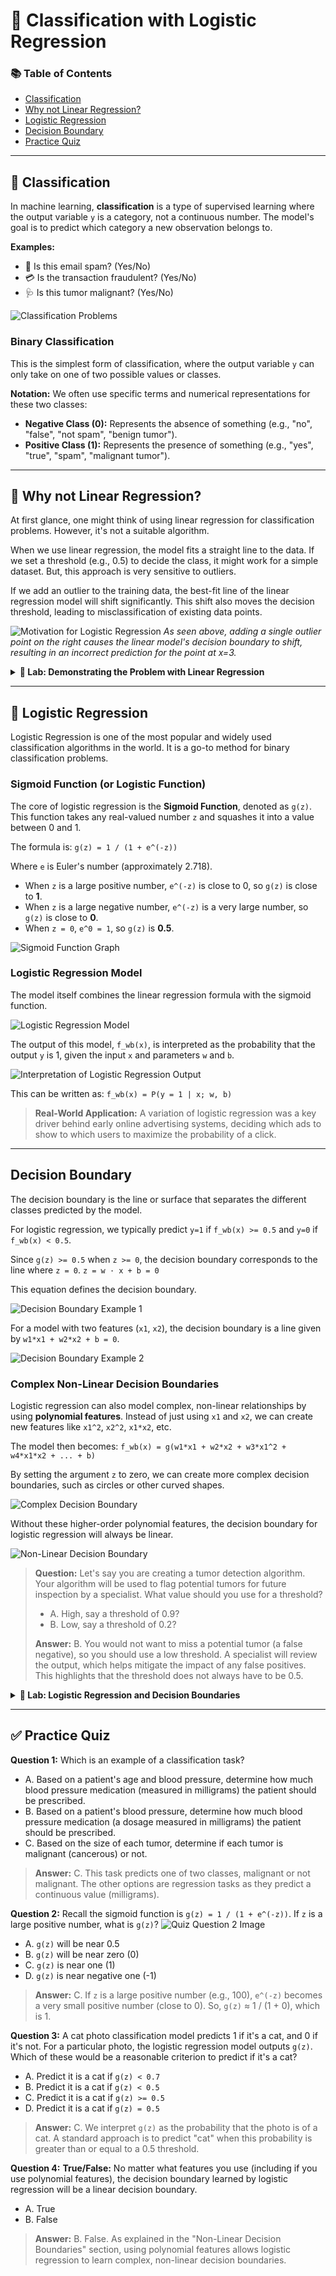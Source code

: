 # 🧠 Classification with Logistic Regression

### 📚 Table of Contents
*   [Classification](#-classification)
*   [Why not Linear Regression?](#-why-not-linear-regression)
*   [Logistic Regression](#-logistic-regression)
*   [Decision Boundary](#-decision-boundary)
*   [Practice Quiz](#-practice-quiz)

---

## 📝 Classification

In machine learning, **classification** is a type of supervised learning where the output variable `y` is a category, not a continuous number. The model's goal is to predict which category a new observation belongs to.

**Examples:**
*   📧 Is this email spam? (Yes/No)
*   💳 Is the transaction fraudulent? (Yes/No)
*   🩺 Is this tumor malignant? (Yes/No)

![Classification Problems](images/M3/classification-problems.png)

### Binary Classification
This is the simplest form of classification, where the output variable `y` can only take on one of two possible values or classes.

**Notation:**
We often use specific terms and numerical representations for these two classes:
*   **Negative Class (0):** Represents the absence of something (e.g., "no", "false", "not spam", "benign tumor").
*   **Positive Class (1):** Represents the presence of something (e.g., "yes", "true", "spam", "malignant tumor").

---

## 🤔 Why not Linear Regression?

At first glance, one might think of using linear regression for classification problems. However, it's not a suitable algorithm.

When we use linear regression, the model fits a straight line to the data. If we set a threshold (e.g., 0.5) to decide the class, it might work for a simple dataset. But, this approach is very sensitive to outliers.

If we add an outlier to the training data, the best-fit line of the linear regression model will shift significantly. This shift also moves the decision threshold, leading to misclassification of existing data points.

![Motivation for Logistic Regression](images/M3/motivations.png)
*As seen above, adding a single outlier point on the right causes the linear model's decision boundary to shift, resulting in an incorrect prediction for the point at x=3.*

<details>
<summary><b>🧪 Lab: Demonstrating the Problem with Linear Regression</b></summary>

### Goal
In this lab, you will contrast regression and classification and see why linear regression is not ideal for classification tasks.

### Code
```python
import numpy as np
%matplotlib widget
import matplotlib.pyplot as plt
from lab_utils_common import dlc, plot_data
from plt_one_addpt_onclick import plt_one_addpt_onclick
plt.style.use('./deeplearning.mplstyle')

# Example Data
x_train = np.array([0., 1, 2, 3, 4, 5])
y_train = np.array([0,  0, 0, 1, 1, 1])
X_train2 = np.array([[0.5, 1.5], [1,1], [1.5, 0.5], [3, 0.5], [2, 2], [1, 2.5]])
y_train2 = np.array([0, 0, 0, 1, 1, 1])

# Plotting the data
pos = y_train == 1
neg = y_train == 0

fig,ax = plt.subplots(1,2,figsize=(8,3))
#plot 1, single variable
ax[0].scatter(x_train[pos], y_train[pos], marker='x', s=80, c = 'red', label="y=1")
ax[0].scatter(x_train[neg], y_train[neg], marker='o', s=100, label="y=0", facecolors='none',
edgecolors=dlc["dlblue"],lw=3)

ax[0].set_ylim(-0.08,1.1)
ax[0].set_ylabel('y', fontsize=12)
ax[0].set_xlabel('x', fontsize=12)
ax[0].set_title('one variable plot')
ax[0].legend()

#plot 2, two variables
plot_data(X_train2, y_train2, ax[1])
ax[1].axis([0, 4, 0, 4])
ax[1].set_ylabel('$x_1$', fontsize=12)
ax[1].set_xlabel('$x_0$', fontsize=12)
ax[1].set_title('two variable plot')
ax[1].legend()
plt.tight_layout()
plt.show()

```

### Observations
Plots of classification data often use symbols to indicate the outcome. Here, 'X' represents the positive class (1) and 'O' represents the negative class (0).

![One and Two Variable Plots](images/M3/one-and-two-variable-plots.png)

### Linear Regression Approach
Running linear regression on this data initially seems to work if we apply a 0.5 threshold. Predictions match the data.

![Linear Regression - Case 1](images/M3/linear-regression-case-1.png)

However, adding more 'malignant' data points on the far right and re-running the regression causes the model to shift. This leads to incorrect predictions for points that were previously classified correctly.

![Linear Regression - Case 2](images/M3/linear-regression-case-2.png)

### Conclusion
This lab demonstrates that a linear model is insufficient for categorical data. We need a model better suited for classification, which brings us to Logistic Regression.

</details>

---

## 🤖 Logistic Regression

Logistic Regression is one of the most popular and widely used classification algorithms in the world. It is a go-to method for binary classification problems.

### Sigmoid Function (or Logistic Function)
The core of logistic regression is the **Sigmoid Function**, denoted as `g(z)`. This function takes any real-valued number `z` and squashes it into a value between 0 and 1.

The formula is:
`g(z) = 1 / (1 + e^(-z))`

Where `e` is Euler's number (approximately 2.718).

*   When `z` is a large positive number, `e^(-z)` is close to 0, so `g(z)` is close to **1**.
*   When `z` is a large negative number, `e^(-z)` is a very large number, so `g(z)` is close to **0**.
*   When `z = 0`, `e^0 = 1`, so `g(z)` is **0.5**.

![Sigmoid Function Graph](images/M3/sigmoid-function.png)

### Logistic Regression Model
The model itself combines the linear regression formula with the sigmoid function.

![Logistic Regression Model](images/M3/logistic-regression-model.png)

The output of this model, `f_wb(x)`, is interpreted as the probability that the output `y` is 1, given the input `x` and parameters `w` and `b`.

![Interpretation of Logistic Regression Output](images/M3/interpretation-of-logistic-regression.png)

This can be written as: `f_wb(x) = P(y = 1 | x; w, b)`

> **Real-World Application:** A variation of logistic regression was a key driver behind early online advertising systems, deciding which ads to show to which users to maximize the probability of a click.

---

## Decision Boundary

The decision boundary is the line or surface that separates the different classes predicted by the model.

For logistic regression, we typically predict `y=1` if `f_wb(x) >= 0.5` and `y=0` if `f_wb(x) < 0.5`.

Since `g(z) >= 0.5` when `z >= 0`, the decision boundary corresponds to the line where `z = 0`.
`z = w · x + b = 0`

This equation defines the decision boundary.

![Decision Boundary Example 1](images/M3/decision-boundary.png)

For a model with two features (`x1`, `x2`), the decision boundary is a line given by `w1*x1 + w2*x2 + b = 0`.

![Decision Boundary Example 2](images/M3/decision-boundary-2.png)

### Complex Non-Linear Decision Boundaries
Logistic regression can also model complex, non-linear relationships by using **polynomial features**. Instead of just using `x1` and `x2`, we can create new features like `x1^2`, `x2^2`, `x1*x2`, etc.

The model then becomes:
`f_wb(x) = g(w1*x1 + w2*x2 + w3*x1^2 + w4*x1*x2 + ... + b)`

By setting the argument `z` to zero, we can create more complex decision boundaries, such as circles or other curved shapes.

![Complex Decision Boundary](images/M3/complex-decision-boundary.png)

Without these higher-order polynomial features, the decision boundary for logistic regression will always be linear.

![Non-Linear Decision Boundary](images/M3/non-linear-decision-boundary.png)

> **Question:** Let's say you are creating a tumor detection algorithm. Your algorithm will be used to flag potential tumors for future inspection by a specialist. What value should you use for a threshold?
> *   A. High, say a threshold of 0.9?
> *   B. Low, say a threshold of 0.2?
>
> **Answer:** B. You would not want to miss a potential tumor (a false negative), so you should use a low threshold. A specialist will review the output, which helps mitigate the impact of any false positives. This highlights that the threshold does not always have to be 0.5.

<details>
<summary><b>🧪 Lab: Logistic Regression and Decision Boundaries</b></summary>

### Goals
*   Explore the sigmoid function.
*   Implement and visualize logistic regression.
*   Plot the decision boundary for a logistic regression model.

### Code: Sigmoid Function
The `numpy.exp()` function is used to compute `e^z`.

```python
import numpy as np
%matplotlib widget
import matplotlib.pyplot as plt
from lab_utils_common import plot_data, sigmoid, draw_vthresh
plt.style.use('./deeplearning.mplstyle')

# np.exp() example
input_array = np.array([1, 2, 3])
exp_array = np.exp(input_array)
print("Input to exp:", input_array)
print("Output of exp:", exp_array)
# Output:
# Input to exp: [1 2 3]
# Output of exp: [ 2.718  7.389 20.086]

# Sigmoid function implementation
def sigmoid(z):
    """
    Compute the sigmoid of z
    Args:
        z (ndarray): A scalar, numpy array of any size.
    Returns:
        g (ndarray): sigmoid(z), with the same shape as z
    """
    g = 1/(1+np.exp(-z))
    return g

# Generate values and apply sigmoid
z_tmp = np.arange(-10, 11)
y = sigmoid(z_tmp)
np.set_printoptions(precision=3)
print("Input (z), Output (sigmoid(z))")
print(np.c_[z_tmp, y])

# Plotting the sigmoid function
fig,ax = plt.subplots(1,1,figsize=(5,3))
ax.plot(z_tmp, y, c="b")
ax.set_title("Sigmoid function")
ax.set_ylabel('sigmoid(z)')
ax.set_xlabel('z')
draw_vthresh(ax,0)
```![Sigmoid Function Plot from Lab](images/M3/sigmoid-function-3.png)

### Code: Applying Logistic Regression to Data
Unlike the linear model, the logistic regression model handles outliers well and continues to make correct predictions even after adding more data points to the far right.

![Logistic Regression on Categorical Data](images/M3/logistic-regression-on-categorical-data-plot.png)

### Code: Plotting the Decision Boundary
Here we use a dataset with two features to visualize the decision boundary.

```python
# Dataset
X = np.array([[0.5, 1.5], [1,1], [1.5, 0.5], [3, 0.5], [2, 2], [1, 2.5]])
y = np.array([0, 0, 0, 1, 1, 1]).reshape(-1,1)

# Plotting the data
fig,ax = plt.subplots(1,1,figsize=(4,4))
plot_data(X, y, ax)

ax.axis([0, 4, 0, 3.5])
ax.set_ylabel('$x_1$')
ax.set_xlabel('$x_0$')
plt.show()
```![Classification Data Plot](images/M3/classification-plot-1.png)

The logistic regression model will find parameters `w` and `b` that define a linear decision boundary separating the red 'X's from the blue 'O's.

```
</details>

---
## ✅ Practice Quiz

**Question 1:**
Which is an example of a classification task?
*   A. Based on a patient's age and blood pressure, determine how much blood pressure medication (measured in milligrams) the patient should be prescribed.
*   B. Based on a patient's blood pressure, determine how much blood pressure medication (a dosage measured in milligrams) the patient should be prescribed.
*   C. Based on the size of each tumor, determine if each tumor is malignant (cancerous) or not.

> **Answer:** C. This task predicts one of two classes, malignant or not malignant. The other options are regression tasks as they predict a continuous value (milligrams).

**Question 2:**
Recall the sigmoid function is `g(z) = 1 / (1 + e^(-z))`. If `z` is a large positive number, what is `g(z)`?
![Quiz Question 2 Image](images/M3/quiz-que-2.png)
*   A. `g(z)` will be near 0.5
*   B. `g(z)` will be near zero (0)
*   C. `g(z)` is near one (1)
*   D. `g(z)` is near negative one (-1)

> **Answer:** C. If `z` is a large positive number (e.g., 100), `e^(-z)` becomes a very small positive number (close to 0). So, `g(z)` ≈ 1 / (1 + 0), which is 1.

**Question 3:**
A cat photo classification model predicts 1 if it's a cat, and 0 if it's not. For a particular photo, the logistic regression model outputs `g(z)`. Which of these would be a reasonable criterion to predict if it's a cat?
*   A. Predict it is a cat if `g(z) < 0.7`
*   B. Predict it is a cat if `g(z) < 0.5`
*   C. Predict it is a cat if `g(z) >= 0.5`
*   D. Predict it is a cat if `g(z) = 0.5`

> **Answer:** C. We interpret `g(z)` as the probability that the photo is of a cat. A standard approach is to predict "cat" when this probability is greater than or equal to a 0.5 threshold.

**Question 4:**
**True/False:** No matter what features you use (including if you use polynomial features), the decision boundary learned by logistic regression will be a linear decision boundary.
*   A. True
*   B. False

> **Answer:** B. False. As explained in the "Non-Linear Decision Boundaries" section, using polynomial features allows logistic regression to learn complex, non-linear decision boundaries.
